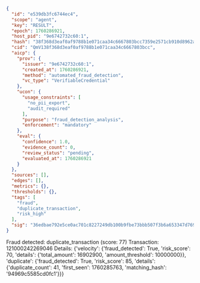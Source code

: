 ```json
{
  "id": "e539db3fc6744ec4",
  "scope": "agent",
  "key": "RESULT",
  "epoch": 1760286921,
  "host_pid": "9e6742732c60:1",
  "hash": "38f368d3eaf0af9788b1e071caa34c6667803bcc7359e2571cb910d8962a6887",
  "cid": "QmV138f368d3eaf0af9788b1e071caa34c6667803bcc",
  "aicp": {
    "prov": {
      "issuer": "9e6742732c60:1",
      "created_at": 1760286921,
      "method": "automated_fraud_detection",
      "vc_type": "VerifiableCredential"
    },
    "ucon": {
      "usage_constraints": [
        "no_pii_export",
        "audit_required"
      ],
      "purpose": "fraud_detection_analysis",
      "enforcement": "mandatory"
    },
    "eval": {
      "confidence": 1.0,
      "evidence_count": 0,
      "review_status": "pending",
      "evaluated_at": 1760286921
    }
  },
  "sources": [],
  "edges": [],
  "metrics": {},
  "thresholds": {},
  "tags": [
    "fraud",
    "duplicate_transaction",
    "risk_high"
  ],
  "sig": "36edbae792e5ce0ac701c8227249db100b9fbe73bbb507f3b6a653347d769e86"
}
```

Fraud detected: duplicate_transaction (score: 77)
Transaction: 121000242269046
Details: {'velocity': {'fraud_detected': True, 'risk_score': 70, 'details': {'total_amount': 16902900, 'amount_threshold': 10000000}}, 'duplicate': {'fraud_detected': True, 'risk_score': 85, 'details': {'duplicate_count': 41, 'first_seen': 1760285763, 'matching_hash': '94969c5585cd0fc1'}}}